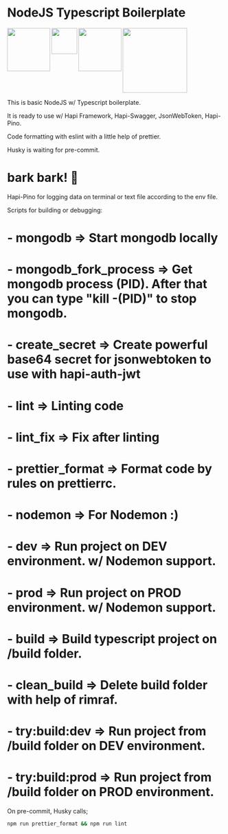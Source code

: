 # NodeJS Typescript Boilerplate

<img src="https://miro.medium.com/max/1400/1*dSqXPEWnNgUhEmCrjxRI4Q.png" width=100 align=left> 
<img src="https://raw.githubusercontent.com/hapijs/assets/master/images/hapi.png" width=60 align=left>
<img src="https://peakup.org/wp-content/uploads/2017/10/swagger-logo-500x188-1.png" width=100 align=left>
<img src="https://getpino.io/pino-banner.png" width=150 align=center>

This is basic NodeJS w/ Typescript boilerplate.

It is ready to use w/ Hapi Framework, Hapi-Swagger, JsonWebToken, Hapi-Pino.

Code formatting with eslint with a little help of prettier.

Husky is waiting for pre-commit. 
# bark bark! 🐶

Hapi-Pino for logging data on terminal or text file according to the env file.

Scripts for building or debugging:

# - mongodb => Start mongodb locally
# - mongodb_fork_process => Get mongodb process (PID). After that you can type "kill -(PID)" to stop mongodb.
# - create_secret => Create powerful base64 secret for jsonwebtoken to use with hapi-auth-jwt
# - lint => Linting code
# - lint_fix => Fix after linting
# - prettier_format => Format code by rules on prettierrc.
# - nodemon => For Nodemon :)
# - dev => Run project on DEV environment. w/ Nodemon support.
# - prod => Run project on PROD environment. w/ Nodemon support.
# - build => Build typescript project on /build folder.
# - clean_build => Delete build folder with help of rimraf.
# - try:build:dev => Run project from /build folder on DEV environment.
# - try:build:prod => Run project from /build folder on PROD environment.

On pre-commit, Husky calls;

```bash
npm run prettier_format && npm run lint
```
